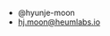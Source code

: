 - @hyunje-moon
- hj.moon@heumlabs.io

<!---
hyunje-moon/hyunje-moon is a ✨ special ✨ repository because its `README.md` (this file) appears on your GitHub profile.
You can click the Preview link to take a look at your changes.
--->
